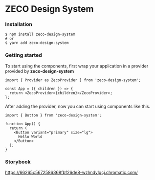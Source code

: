 # ZECO Design System

### Installation

```shell
$ npm install zeco-design-system
# or
$ yarn add zeco-design-system
```

### **Getting started**

To start using the components, first wrap your application in a provider provided by **zeco-design-system**

```tsx
import { Provider as ZecoProvider } from 'zeco-design-system';

const App = ({ children }) => {
  return <ZecoProvider>{children}</ZecoProvider>;
};
```

After adding the provider, now you can start using components like this.

```tsx
import { Button } from 'zeco-design-system';

function App() {
  return (
    <Button variant="primary" size="lg">
      Hello World
    </Button>
  );
}
```

### Storybook

https://66265c5672586368fbf26de8-wzlmdvlgcj.chromatic.com/
